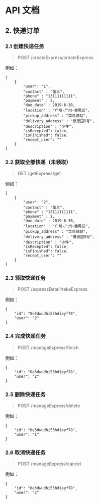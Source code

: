 # API 文档
## 2. 快递订单 
### 2.1 创建快递任务
> POST /createExpress/createExpress

例如：
```
[
    {
        "user": "1",
        "contact" : "张三",
        "phone" : "13111111111",
        "payment" : 2,
        "due_date" : 2019-6-30,
        "location" : "广州-广州-番禺区",
        "pickup_address" : "菜鸟驿站",
        "delivery_address" : "慎思园5号",
        "description" : "小件",
        "isRecepted": false,
        "isFinished": false,
        "recept_user": ""
    }
]
```

### 2.2 获取全部快递（未领取）
> GET /getExpress/get  

例如：
```
[
    {
        "user": "2",
        "contact" : "张三",
        "phone" : "13111111111",
        "payment" : 2,
        "due_date" : 2019-6-30,
        "location" : "广州-广州-番禺区",
        "pickup_address" : "菜鸟驿站",
        "delivery_address" : "慎思园5号",
        "description" : "小件",
        "isRecepted": false,
        "isFinished": false,
        "recept_user": ""
    }
]
```

### 2.3 领取快递任务
> POST /expressDetail/takeExpress

例如：
```
{
    "id": "0e3dwudhi53hdieyf78",
    "user": "2"
}
```

### 2.4 完成快递任务
> POST /manageExpress/finish

例如：
```
{
    "id": "0e3dwudhi53hdieyf78",
    "user": "2"
}
```

### 2.5 删除快递任务
> POST /manageExpress/delete

例如：
```
{
    "id": "0e3dwudhi53hdieyf78",
    "user": "1"
}
```

### 2.6 取消快递任务
> POST /manageExpress/cancel

例如：
```
{
    "id": "0e3dwudhi53hdieyf78",
    "user": "2"
}
```